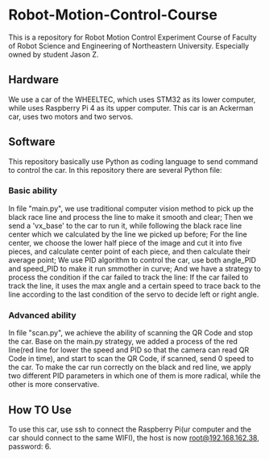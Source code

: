 # Robot-Motion-Control-Course
This is a repository for Robot Motion Control Experiment Course of Faculty of Robot Science and Engineering of Northeastern University. Especially owned by student Jason Z.
## Hardware
We use a car of the WHEELTEC, which uses STM32 as its lower computer, while uses Raspberry Pi 4 as its upper computer. This car is an Ackerman car, uses two motors and two servos.
## Software
This repository basically use Python as coding language to send command to control the car. In this repository there are several Python file:
### Basic ability
In file "main.py", we use traditional computer vision method to pick up the black race line and process the line to make it smooth and clear; Then we send a 'vx_base' to the car to run it, while following the black race line center which we calculated by the line we picked up before; For the line center, we choose the lower half piece of the image and cut it into five pieces, and calculate center point of each piece, and then calculate their average point; We use PID algorithm to control the car, use both angle_PID and speed_PID to make it run smmother in curve; And we have a strategy to process the condition if the car failed to track the line: If the car failed to track the line, it uses the max angle and a certain speed to trace back to the line according to the last condition of the servo to decide left or right angle.
### Advanced ability
In file "scan.py", we achieve the ability of scanning the QR Code and stop the car. Base on the main.py strategy, we added a process of the red line(red line for lower the speed and PID so that the camera can read QR Code in time), and start to scan the QR Code, if scanned, send 0 speed to the car. To make the car run correctly on the black and red line, we apply two different PID parameters in which one of them is more radical, while the other is more conservative.
## How TO Use
To use this car, use ssh to connect the Raspberry Pi(ur computer and the car should connect to the same WIFI), the host is now root@192.168.162.38, password: 6.